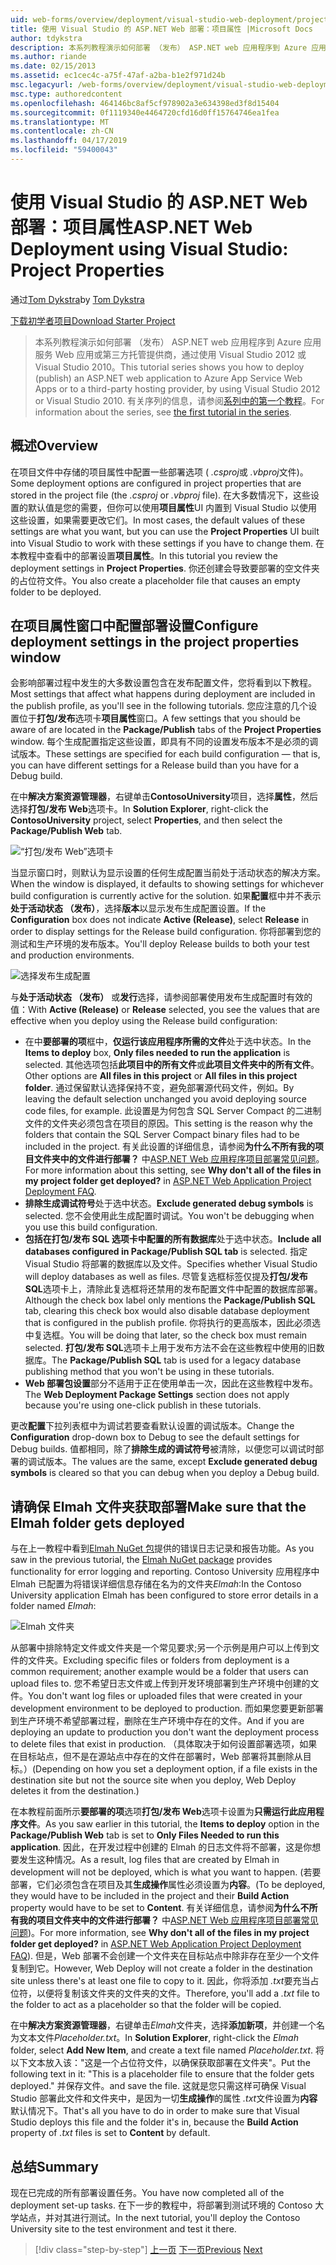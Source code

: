 ```yaml
---
uid: web-forms/overview/deployment/visual-studio-web-deployment/project-properties
title: 使用 Visual Studio 的 ASP.NET Web 部署：项目属性 |Microsoft Docs
author: tdykstra
description: 本系列教程演示如何部署 （发布） ASP.NET web 应用程序到 Azure 应用服务 Web 应用或第三方托管提供商，通过使用...
ms.author: riande
ms.date: 02/15/2013
ms.assetid: ec1cec4c-a75f-47af-a2ba-b1e2f971d24b
msc.legacyurl: /web-forms/overview/deployment/visual-studio-web-deployment/project-properties
msc.type: authoredcontent
ms.openlocfilehash: 464146bc8af5cf978902a3e634398ed3f8d15404
ms.sourcegitcommit: 0f1119340e4464720cfd16d0ff15764746ea1fea
ms.translationtype: MT
ms.contentlocale: zh-CN
ms.lasthandoff: 04/17/2019
ms.locfileid: "59400043"
---
```

# <a name="aspnet-web-deployment-using-visual-studio-project-properties"></a><span data-ttu-id="e351f-103">使用 Visual Studio 的 ASP.NET Web 部署：项目属性</span><span class="sxs-lookup"><span data-stu-id="e351f-103">ASP.NET Web Deployment using Visual Studio: Project Properties</span></span>

<span data-ttu-id="e351f-104">通过[Tom Dykstra](https://github.com/tdykstra)</span><span class="sxs-lookup"><span data-stu-id="e351f-104">by [Tom Dykstra](https://github.com/tdykstra)</span></span>

[<span data-ttu-id="e351f-105">下载初学者项目</span><span class="sxs-lookup"><span data-stu-id="e351f-105">Download Starter Project</span></span>](http://go.microsoft.com/fwlink/p/?LinkId=282627)

> <span data-ttu-id="e351f-106">本系列教程演示如何部署 （发布） ASP.NET web 应用程序到 Azure 应用服务 Web 应用或第三方托管提供商，通过使用 Visual Studio 2012 或 Visual Studio 2010。</span><span class="sxs-lookup"><span data-stu-id="e351f-106">This tutorial series shows you how to deploy (publish) an ASP.NET web application to Azure App Service Web Apps or to a third-party hosting provider, by using Visual Studio 2012 or Visual Studio 2010.</span></span> <span data-ttu-id="e351f-107">有关序列的信息，请参阅[系列中的第一个教程](introduction.md)。</span><span class="sxs-lookup"><span data-stu-id="e351f-107">For information about the series, see [the first tutorial in the series](introduction.md).</span></span>


## <a name="overview"></a><span data-ttu-id="e351f-108">概述</span><span class="sxs-lookup"><span data-stu-id="e351f-108">Overview</span></span>

<span data-ttu-id="e351f-109">在项目文件中存储的项目属性中配置一些部署选项 ( *.csproj*或 *.vbproj*文件)。</span><span class="sxs-lookup"><span data-stu-id="e351f-109">Some deployment options are configured in project properties that are stored in the project file (the *.csproj* or *.vbproj* file).</span></span> <span data-ttu-id="e351f-110">在大多数情况下，这些设置的默认值是您的需要，但你可以使用**项目属性**UI 内置到 Visual Studio 以使用这些设置，如果需要更改它们。</span><span class="sxs-lookup"><span data-stu-id="e351f-110">In most cases, the default values of these settings are what you want, but you can use the **Project Properties** UI built into Visual Studio to work with these settings if you have to change them.</span></span> <span data-ttu-id="e351f-111">在本教程中查看中的部署设置**项目属性**。</span><span class="sxs-lookup"><span data-stu-id="e351f-111">In this tutorial you review the deployment settings in **Project Properties**.</span></span> <span data-ttu-id="e351f-112">你还创建会导致要部署的空文件夹的占位符文件。</span><span class="sxs-lookup"><span data-stu-id="e351f-112">You also create a placeholder file that causes an empty folder to be deployed.</span></span>

## <a name="configure-deployment-settings-in-the-project-properties-window"></a><span data-ttu-id="e351f-113">在项目属性窗口中配置部署设置</span><span class="sxs-lookup"><span data-stu-id="e351f-113">Configure deployment settings in the project properties window</span></span>

<span data-ttu-id="e351f-114">会影响部署过程中发生的大多数设置包含在发布配置文件，您将看到以下教程。</span><span class="sxs-lookup"><span data-stu-id="e351f-114">Most settings that affect what happens during deployment are included in the publish profile, as you'll see in the following tutorials.</span></span> <span data-ttu-id="e351f-115">您应注意的几个设置位于**打包/发布**选项卡**项目属性**窗口。</span><span class="sxs-lookup"><span data-stu-id="e351f-115">A few settings that you should be aware of are located in the **Package/Publish** tabs of the **Project Properties** window.</span></span> <span data-ttu-id="e351f-116">每个生成配置指定这些设置，即具有不同的设置发布版本不是必须的调试版本。</span><span class="sxs-lookup"><span data-stu-id="e351f-116">These settings are specified for each build configuration — that is, you can have different settings for a Release build than you have for a Debug build.</span></span>

<span data-ttu-id="e351f-117">在中**解决方案资源管理器**，右键单击**ContosoUniversity**项目，选择**属性**，然后选择**打包/发布 Web**选项卡。</span><span class="sxs-lookup"><span data-stu-id="e351f-117">In **Solution Explorer**, right-click the **ContosoUniversity** project, select **Properties**, and then select the **Package/Publish Web** tab.</span></span>

![“打包/发布 Web”选项卡](project-properties/_static/image1.png)

<span data-ttu-id="e351f-119">当显示窗口时，则默认为显示设置的任何生成配置当前处于活动状态的解决方案。</span><span class="sxs-lookup"><span data-stu-id="e351f-119">When the window is displayed, it defaults to showing settings for whichever build configuration is currently active for the solution.</span></span> <span data-ttu-id="e351f-120">如果**配置**框中并不表示**处于活动状态 （发布）**，选择**版本**以显示发布生成配置设置。</span><span class="sxs-lookup"><span data-stu-id="e351f-120">If the **Configuration** box does not indicate **Active (Release)**, select **Release** in order to display settings for the Release build configuration.</span></span> <span data-ttu-id="e351f-121">你将部署到您的测试和生产环境的发布版本。</span><span class="sxs-lookup"><span data-stu-id="e351f-121">You'll deploy Release builds to both your test and production environments.</span></span>

![选择发布生成配置](project-properties/_static/image2.png)

<span data-ttu-id="e351f-123">与**处于活动状态 （发布）** 或**发行**选择，请参阅部署使用发布生成配置时有效的值：</span><span class="sxs-lookup"><span data-stu-id="e351f-123">With **Active (Release)** or **Release** selected, you see the values that are effective when you deploy using the Release build configuration:</span></span>

- <span data-ttu-id="e351f-124">在中**要部署的项**框中，**仅运行该应用程序所需的文件**处于选中状态。</span><span class="sxs-lookup"><span data-stu-id="e351f-124">In the **Items to deploy** box, **Only files needed to run the application** is selected.</span></span> <span data-ttu-id="e351f-125">其他选项包括**此项目中的所有文件**或**此项目文件夹中的所有文件**。</span><span class="sxs-lookup"><span data-stu-id="e351f-125">Other options are **All files in this project** or **All files in this project folder**.</span></span> <span data-ttu-id="e351f-126">通过保留默认选择保持不变，避免部署源代码文件，例如。</span><span class="sxs-lookup"><span data-stu-id="e351f-126">By leaving the default selection unchanged you avoid deploying source code files, for example.</span></span> <span data-ttu-id="e351f-127">此设置是为何包含 SQL Server Compact 的二进制文件的文件夹必须包含在项目的原因。</span><span class="sxs-lookup"><span data-stu-id="e351f-127">This setting is the reason why the folders that contain the SQL Server Compact binary files had to be included in the project.</span></span> <span data-ttu-id="e351f-128">有关此设置的详细信息，请参阅**为什么不所有我的项目文件夹中的文件进行部署？** 中[ASP.NET Web 应用程序项目部署常见问题](https://msdn.microsoft.com/library/ee942158.aspx)。</span><span class="sxs-lookup"><span data-stu-id="e351f-128">For more information about this setting, see **Why don't all of the files in my project folder get deployed?** in [ASP.NET Web Application Project Deployment FAQ](https://msdn.microsoft.com/library/ee942158.aspx).</span></span>
- <span data-ttu-id="e351f-129">**排除生成调试符号**处于选中状态。</span><span class="sxs-lookup"><span data-stu-id="e351f-129">**Exclude generated debug symbols** is selected.</span></span> <span data-ttu-id="e351f-130">您不会使用此生成配置时调试。</span><span class="sxs-lookup"><span data-stu-id="e351f-130">You won't be debugging when you use this build configuration.</span></span>
- <span data-ttu-id="e351f-131">**包括在打包/发布 SQL 选项卡中配置的所有数据库**处于选中状态。</span><span class="sxs-lookup"><span data-stu-id="e351f-131">**Include all databases configured in Package/Publish SQL tab** is selected.</span></span> <span data-ttu-id="e351f-132">指定 Visual Studio 将部署的数据库以及文件。</span><span class="sxs-lookup"><span data-stu-id="e351f-132">Specifies whether Visual Studio will deploy databases as well as files.</span></span> <span data-ttu-id="e351f-133">尽管复选框标签仅提及**打包/发布 SQL**选项卡上，清除此复选框将还禁用的发布配置文件中配置的数据库部署。</span><span class="sxs-lookup"><span data-stu-id="e351f-133">Although the check box label only mentions the **Package/Publish SQL** tab, clearing this check box would also disable database deployment that is configured in the publish profile.</span></span> <span data-ttu-id="e351f-134">你将执行的更高版本，因此必须选中复选框。</span><span class="sxs-lookup"><span data-stu-id="e351f-134">You will be doing that later, so the check box must remain selected.</span></span> <span data-ttu-id="e351f-135">**打包/发布 SQL**选项卡上用于发布方法不会在这些教程中使用的旧数据库。</span><span class="sxs-lookup"><span data-stu-id="e351f-135">The **Package/Publish SQL** tab is used for a legacy database publishing method that you won't be using in these tutorials.</span></span>
- <span data-ttu-id="e351f-136">**Web 部署包设置**部分不适用于正在使用单击一次，因此在这些教程中发布。</span><span class="sxs-lookup"><span data-stu-id="e351f-136">The **Web Deployment Package Settings** section does not apply because you're using one-click publish in these tutorials.</span></span>

<span data-ttu-id="e351f-137">更改**配置**下拉列表框中为调试若要查看默认设置的调试版本。</span><span class="sxs-lookup"><span data-stu-id="e351f-137">Change the **Configuration** drop-down box to Debug to see the default settings for Debug builds.</span></span> <span data-ttu-id="e351f-138">值都相同，除了**排除生成的调试符号**被清除，以便您可以调试时部署的调试版本。</span><span class="sxs-lookup"><span data-stu-id="e351f-138">The values are the same, except **Exclude generated debug symbols** is cleared so that you can debug when you deploy a Debug build.</span></span>

## <a name="make-sure-that-the-elmah-folder-gets-deployed"></a><span data-ttu-id="e351f-139">请确保 Elmah 文件夹获取部署</span><span class="sxs-lookup"><span data-stu-id="e351f-139">Make sure that the Elmah folder gets deployed</span></span>

<span data-ttu-id="e351f-140">与在上一教程中看到[Elmah NuGet 包](http://www.hanselman.com/blog/NuGetPackageOfTheWeek7ELMAHErrorLoggingModulesAndHandlersWithSQLServerCompact.aspx)提供的错误日志记录和报告功能。</span><span class="sxs-lookup"><span data-stu-id="e351f-140">As you saw in the previous tutorial, the [Elmah NuGet package](http://www.hanselman.com/blog/NuGetPackageOfTheWeek7ELMAHErrorLoggingModulesAndHandlersWithSQLServerCompact.aspx) provides functionality for error logging and reporting.</span></span> <span data-ttu-id="e351f-141">Contoso University 应用程序中 Elmah 已配置为将错误详细信息存储在名为的文件夹*Elmah*:</span><span class="sxs-lookup"><span data-stu-id="e351f-141">In the Contoso University application Elmah has been configured to store error details in a folder named *Elmah*:</span></span>

![Elmah 文件夹](project-properties/_static/image3.png)

<span data-ttu-id="e351f-143">从部署中排除特定文件或文件夹是一个常见要求;另一个示例是用户可以上传到文件的文件夹。</span><span class="sxs-lookup"><span data-stu-id="e351f-143">Excluding specific files or folders from deployment is a common requirement; another example would be a folder that users can upload files to.</span></span> <span data-ttu-id="e351f-144">您不希望日志文件或上传到开发环境部署到生产环境中创建的文件。</span><span class="sxs-lookup"><span data-stu-id="e351f-144">You don't want log files or uploaded files that were created in your development environment to be deployed to production.</span></span> <span data-ttu-id="e351f-145">而如果您要更新部署到生产环境不希望部署过程，删除在生产环境中存在的文件。</span><span class="sxs-lookup"><span data-stu-id="e351f-145">And if you are deploying an update to production you don't want the deployment process to delete files that exist in production.</span></span> <span data-ttu-id="e351f-146">（具体取决于如何设置部署选项，如果在目标站点，但不是在源站点中存在的文件在部署时，Web 部署将其删除从目标。）</span><span class="sxs-lookup"><span data-stu-id="e351f-146">(Depending on how you set a deployment option, if a file exists in the destination site but not the source site when you deploy, Web Deploy deletes it from the destination.)</span></span>

<span data-ttu-id="e351f-147">在本教程前面所示**要部署的项**选项**打包/发布 Web**选项卡设置为**只需运行此应用程序文件**。</span><span class="sxs-lookup"><span data-stu-id="e351f-147">As you saw earlier in this tutorial, the **Items to deploy** option in the **Package/Publish Web** tab is set to **Only Files Needed to run this application**.</span></span> <span data-ttu-id="e351f-148">因此，在开发过程中创建的 Elmah 的日志文件将不部署，这是你想要发生这种情况。</span><span class="sxs-lookup"><span data-stu-id="e351f-148">As a result, log files that are created by Elmah in development will not be deployed, which is what you want to happen.</span></span> <span data-ttu-id="e351f-149">(若要部署，它们必须包含在项目及其**生成操作**属性必须设置为**内容**。</span><span class="sxs-lookup"><span data-stu-id="e351f-149">(To be deployed, they would have to be included in the project and their **Build Action** property would have to be set to **Content**.</span></span> <span data-ttu-id="e351f-150">有关详细信息，请参阅**为什么不所有我的项目文件夹中的文件进行部署？** 中[ASP.NET Web 应用程序项目部署常见问题](https://msdn.microsoft.com/library/ee942158.aspx))。</span><span class="sxs-lookup"><span data-stu-id="e351f-150">For more information, see **Why don't all of the files in my project folder get deployed?** in [ASP.NET Web Application Project Deployment FAQ](https://msdn.microsoft.com/library/ee942158.aspx)).</span></span> <span data-ttu-id="e351f-151">但是，Web 部署不会创建一个文件夹在目标站点中除非存在至少一个文件复制到它。</span><span class="sxs-lookup"><span data-stu-id="e351f-151">However, Web Deploy will not create a folder in the destination site unless there's at least one file to copy to it.</span></span> <span data-ttu-id="e351f-152">因此，你将添加 *.txt*要充当占位符，以便将复制该文件夹的文件夹的文件。</span><span class="sxs-lookup"><span data-stu-id="e351f-152">Therefore, you'll add a *.txt* file to the folder to act as a placeholder so that the folder will be copied.</span></span>

<span data-ttu-id="e351f-153">在中**解决方案资源管理器**，右键单击*Elmah*文件夹，选择**添加新项**，并创建一个名为文本文件*Placeholder.txt*。</span><span class="sxs-lookup"><span data-stu-id="e351f-153">In **Solution Explorer**, right-click the *Elmah* folder, select **Add New Item**, and create a text file named *Placeholder.txt*.</span></span> <span data-ttu-id="e351f-154">将以下文本放入该："这是一个占位符文件，以确保获取部署在文件夹"。</span><span class="sxs-lookup"><span data-stu-id="e351f-154">Put the following text in it: "This is a placeholder file to ensure that the folder gets deployed."</span></span> <span data-ttu-id="e351f-155">并保存文件。</span><span class="sxs-lookup"><span data-stu-id="e351f-155">and save the file.</span></span> <span data-ttu-id="e351f-156">这就是您只需这样可确保 Visual Studio 部署此文件和文件夹中，是因为一切**生成操作**的属性 *.txt*文件设置为**内容**默认情况下。</span><span class="sxs-lookup"><span data-stu-id="e351f-156">That's all you have to do in order to make sure that Visual Studio deploys this file and the folder it's in, because the **Build Action** property of *.txt* files is set to **Content** by default.</span></span>

## <a name="summary"></a><span data-ttu-id="e351f-157">总结</span><span class="sxs-lookup"><span data-stu-id="e351f-157">Summary</span></span>

<span data-ttu-id="e351f-158">现在已完成的所有部署设置任务。</span><span class="sxs-lookup"><span data-stu-id="e351f-158">You have now completed all of the deployment set-up tasks.</span></span> <span data-ttu-id="e351f-159">在下一步的教程中，将部署到测试环境的 Contoso 大学站点，并对其进行测试。</span><span class="sxs-lookup"><span data-stu-id="e351f-159">In the next tutorial, you'll deploy the Contoso University site to the test environment and test it there.</span></span>

> [!div class="step-by-step"]
> <span data-ttu-id="e351f-160">[上一页](web-config-transformations.md)
> [下一页](deploying-to-iis.md)</span><span class="sxs-lookup"><span data-stu-id="e351f-160">[Previous](web-config-transformations.md)
[Next](deploying-to-iis.md)</span></span>
